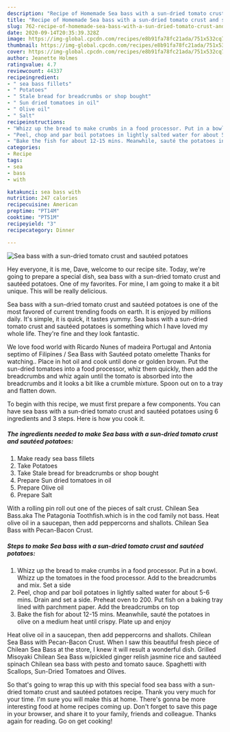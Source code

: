 ```yaml
---
description: "Recipe of Homemade Sea bass with a sun-dried tomato crust and sautéed potatoes"
title: "Recipe of Homemade Sea bass with a sun-dried tomato crust and sautéed potatoes"
slug: 762-recipe-of-homemade-sea-bass-with-a-sun-dried-tomato-crust-and-sauteed-potatoes
date: 2020-09-14T20:35:39.328Z
image: https://img-global.cpcdn.com/recipes/e8b91fa78fc21ada/751x532cq70/sea-bass-with-a-sun-dried-tomato-crust-and-sauteed-potatoes-recipe-main-photo.jpg
thumbnail: https://img-global.cpcdn.com/recipes/e8b91fa78fc21ada/751x532cq70/sea-bass-with-a-sun-dried-tomato-crust-and-sauteed-potatoes-recipe-main-photo.jpg
cover: https://img-global.cpcdn.com/recipes/e8b91fa78fc21ada/751x532cq70/sea-bass-with-a-sun-dried-tomato-crust-and-sauteed-potatoes-recipe-main-photo.jpg
author: Jeanette Holmes
ratingvalue: 4.7
reviewcount: 44337
recipeingredient:
- " sea bass fillets"
- " Potatoes"
- " Stale bread for breadcrumbs or shop bought"
- " Sun dried tomatoes in oil"
- " Olive oil"
- " Salt"
recipeinstructions:
- "Whizz up the bread to make crumbs in a food processor. Put in a bowl. Whizz up the tomatoes in the food processor. Add to the breadcrumbs and mix. Set a side"
- "Peel, chop and par boil potatoes in lightly salted water for about 5-6 mins. Drain and set a side. Preheat oven to 200. Put fish on a baking tray lined with parchment paper. Add the breadcrumbs on top"
- "Bake the fish for about 12-15 mins. Meanwhile, sauté the potatoes in olive on a medium heat until crispy. Plate up and enjoy"
categories:
- Recipe
tags:
- sea
- bass
- with

katakunci: sea bass with 
nutrition: 247 calories
recipecuisine: American
preptime: "PT14M"
cooktime: "PT51M"
recipeyield: "3"
recipecategory: Dinner

---
```



![Sea bass with a sun-dried tomato crust and sautéed potatoes](https://img-global.cpcdn.com/recipes/e8b91fa78fc21ada/751x532cq70/sea-bass-with-a-sun-dried-tomato-crust-and-sauteed-potatoes-recipe-main-photo.jpg)

Hey everyone, it is me, Dave, welcome to our recipe site. Today, we're going to prepare a special dish, sea bass with a sun-dried tomato crust and sautéed potatoes. One of my favorites. For mine, I am going to make it a bit unique. This will be really delicious.

Sea bass with a sun-dried tomato crust and sautéed potatoes is one of the most favored of current trending foods on earth. It is enjoyed by millions daily. It's simple, it is quick, it tastes yummy. Sea bass with a sun-dried tomato crust and sautéed potatoes is something which I have loved my whole life. They're fine and they look fantastic.

We love food world with Ricardo Nunes of madeira Portugal and Antonia septimo of Filipines / Sea Bass with Sautéed potato omelette Thanks for watching.. Place in hot oil and cook until done or golden brown. Put the sun-dried tomatoes into a food processor, whiz them quickly, then add the breadcrumbs and whiz again until the tomato is absorbed into the breadcrumbs and it looks a bit like a crumble mixture. Spoon out on to a tray and flatten down.


To begin with this recipe, we must first prepare a few components. You can have sea bass with a sun-dried tomato crust and sautéed potatoes using 6 ingredients and 3 steps. Here is how you cook it.

<!--inarticleads1-->

##### The ingredients needed to make Sea bass with a sun-dried tomato crust and sautéed potatoes:

1. Make ready  sea bass fillets
1. Take  Potatoes
1. Take  Stale bread for breadcrumbs or shop bought
1. Prepare  Sun dried tomatoes in oil
1. Prepare  Olive oil
1. Prepare  Salt


With a rolling pin roll out one of the pieces of salt crust. Chilean Sea Bass.aka The Patagonia Toothfish.which is in the cod family not bass. Heat olive oil in a saucepan, then add peppercorns and shallots. Chilean Sea Bass with Pecan-Bacon Crust. 

<!--inarticleads2-->

##### Steps to make Sea bass with a sun-dried tomato crust and sautéed potatoes:

1. Whizz up the bread to make crumbs in a food processor. Put in a bowl. Whizz up the tomatoes in the food processor. Add to the breadcrumbs and mix. Set a side
1. Peel, chop and par boil potatoes in lightly salted water for about 5-6 mins. Drain and set a side. Preheat oven to 200. Put fish on a baking tray lined with parchment paper. Add the breadcrumbs on top
1. Bake the fish for about 12-15 mins. Meanwhile, sauté the potatoes in olive on a medium heat until crispy. Plate up and enjoy


Heat olive oil in a saucepan, then add peppercorns and shallots. Chilean Sea Bass with Pecan-Bacon Crust. When I saw this beautiful fresh piece of Chilean Sea Bass at the store, I knew it will result a wonderful dish. Grilled Misoyaki Chilean Sea Bass w/pickled ginger relish jasmine rice and sautéed spinach Chilean sea bass with pesto and tomato sauce. Spaghetti with Scallops, Sun-Dried Tomatoes and Olives. 

So that's going to wrap this up with this special food sea bass with a sun-dried tomato crust and sautéed potatoes recipe. Thank you very much for your time. I'm sure you will make this at home. There's gonna be more interesting food at home recipes coming up. Don't forget to save this page in your browser, and share it to your family, friends and colleague. Thanks again for reading. Go on get cooking!
